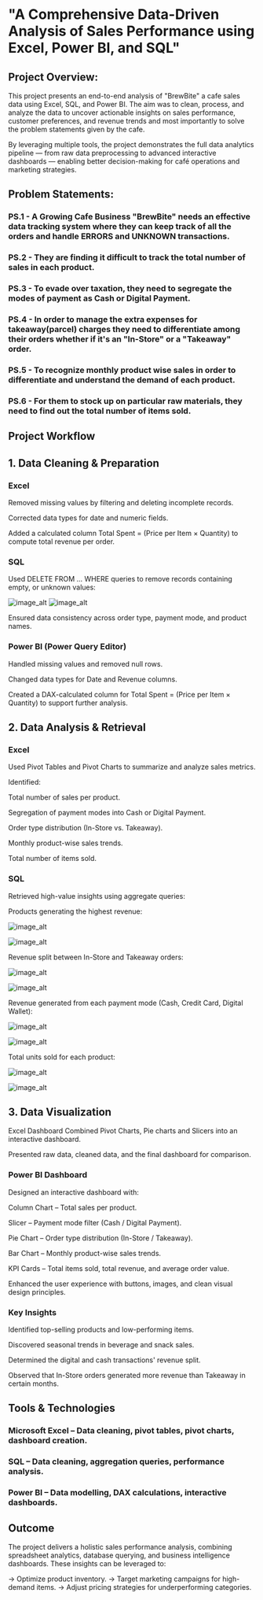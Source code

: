 
# "A Comprehensive Data-Driven Analysis of Sales Performance using Excel, Power BI, and SQL"

## Project Overview:
This project presents an end-to-end analysis of "BrewBite" a cafe sales data using Excel, SQL, and Power BI. The aim was to clean, process, and analyze the data to uncover actionable insights on sales performance, customer preferences, and revenue trends and most importantly to solve the problem statements given by the cafe.

By leveraging multiple tools, the project demonstrates the full data analytics pipeline — from raw data preprocessing to advanced interactive dashboards — enabling better decision-making for café operations and marketing strategies.

## Problem Statements:
### PS.1 - A Growing Cafe Business "BrewBite" needs an effective data tracking system where they can keep track of all the orders and handle ERRORS and UNKNOWN transactions.
### PS.2 - They are finding it difficult to track the total number of sales in each product.
### PS.3 - To evade over taxation, they need to segregate the modes of payment as Cash or Digital Payment.
### PS.4 - In order to manage the extra expenses for takeaway(parcel) charges they need to differentiate among their orders whether if it's an "In-Store" or a "Takeaway" order.
### PS.5 - To recognize monthly product wise sales in order to differentiate and understand the demand of each product.
### PS.6 - For them to stock up on particular raw materials, they need to find out the total number of items sold.

## Project Workflow
## 1. Data Cleaning & Preparation
### Excel
Removed missing values by filtering and deleting incomplete records.

Corrected data types for date and numeric fields.

Added a calculated column Total Spent = (Price per Item × Quantity) to compute total revenue per order.

### SQL
Used DELETE FROM ... WHERE queries to remove records containing empty, or unknown values:

![image_alt](https://github.com/abhigithub077/Data-Analysis-Training-Project/blob/334aeccf759b916dfdb059d69d404ab89c0f8f83/Data_cleaning_1.png)
![image_alt](https://github.com/abhigithub077/Data-Analysis-Training-Project/blob/334aeccf759b916dfdb059d69d404ab89c0f8f83/Data_cleaning_2.png)

Ensured data consistency across order type, payment mode, and product names.

### Power BI (Power Query Editor)
Handled missing values and removed null rows.

Changed data types for Date and Revenue columns.

Created a DAX-calculated column for Total Spent = (Price per Item × Quantity) to support further analysis.

## 2. Data Analysis & Retrieval
### Excel
Used Pivot Tables and Pivot Charts to summarize and analyze sales metrics.

Identified:

Total number of sales per product.

Segregation of payment modes into Cash or Digital Payment.

Order type distribution (In-Store vs. Takeaway).

Monthly product-wise sales trends.

Total number of items sold.

### SQL
Retrieved high-value insights using aggregate queries:

Products generating the highest revenue:

![image_alt](https://github.com/abhigithub077/Data-Analysis-Training-Project/blob/334aeccf759b916dfdb059d69d404ab89c0f8f83/Total_revenue_by_item_code.png)

![image_alt](https://github.com/abhigithub077/Data-Analysis-Training-Project/blob/334aeccf759b916dfdb059d69d404ab89c0f8f83/Total_revenue_by_item_output.png)

Revenue split between In-Store and Takeaway orders:

![image_alt](https://github.com/abhigithub077/Data-Analysis-Training-Project/blob/334aeccf759b916dfdb059d69d404ab89c0f8f83/Total_revenue_by_order_type_code.png)

![image_alt](https://github.com/abhigithub077/Data-Analysis-Training-Project/blob/334aeccf759b916dfdb059d69d404ab89c0f8f83/Total_revenue_by_order_type_output.png)

Revenue generated from each payment mode (Cash, Credit Card, Digital Wallet):

![image_alt](https://github.com/abhigithub077/Data-Analysis-Training-Project/blob/334aeccf759b916dfdb059d69d404ab89c0f8f83/Total_revenue_payment_method_code.png)

![image_alt](https://github.com/abhigithub077/Data-Analysis-Training-Project/blob/334aeccf759b916dfdb059d69d404ab89c0f8f83/Total_revenue_payment_method_output.png)

Total units sold for each product:

![image_alt](https://github.com/abhigithub077/Data-Analysis-Training-Project/blob/334aeccf759b916dfdb059d69d404ab89c0f8f83/Total_items_sold_code.png)

![image_alt](https://github.com/abhigithub077/Data-Analysis-Training-Project/blob/334aeccf759b916dfdb059d69d404ab89c0f8f83/Total_items_sold_output.png)

## 3. Data Visualization
Excel Dashboard
Combined Pivot Charts, Pie charts and Slicers into an interactive dashboard.

Presented raw data, cleaned data, and the final dashboard for comparison.

### Power BI Dashboard
Designed an interactive dashboard with:

Column Chart – Total sales per product.

Slicer – Payment mode filter (Cash / Digital Payment).

Pie Chart – Order type distribution (In-Store / Takeaway).

Bar Chart – Monthly product-wise sales trends.

KPI Cards – Total items sold, total revenue, and average order value.

Enhanced the user experience with buttons, images, and clean visual design principles.

### Key Insights
Identified top-selling products and low-performing items.

Discovered seasonal trends in beverage and snack sales.

Determined the digital and cash transactions' revenue split.

Observed that In-Store orders generated more revenue than Takeaway in certain months.

## Tools & Technologies
### Microsoft Excel – Data cleaning, pivot tables, pivot charts, dashboard creation.

### SQL – Data cleaning, aggregation queries, performance analysis.

### Power BI – Data modelling, DAX calculations, interactive dashboards.

## Outcome
The project delivers a holistic sales performance analysis, combining spreadsheet analytics, database querying, and business intelligence dashboards. 
These insights can be leveraged to:

-> Optimize product inventory.
-> Target marketing campaigns for high-demand items.
-> Adjust pricing strategies for underperforming categories.
